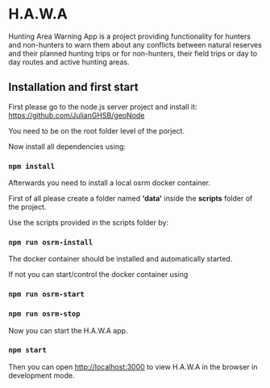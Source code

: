 # H.A.W.A

Hunting Area Warning App is a project providing functionality for hunters and non-hunters to warn them about any conflicts
between natural reserves and their planned hunting trips or for non-hunters, their field trips or day to day routes and 
active hunting areas.

## Installation and first start

First please go to the node.js server project and install it:
https://github.com/JulianGHSB/geoNode

You need to be on the root folder level of the porject.

Now install all dependencies using:

### `npm install`

Afterwards you need to install a local osrm docker container.

First of all please create a folder named __'data'__ inside the __scripts__ folder of the project.

Use the scripts provided in the scripts folder by:

### `npm run osrm-install`

The docker container should be installed and automatically started.

If not you can start/control the docker container using 

### `npm run osrm-start`
### `npm run osrm-stop`

Now you can start the H.A.W.A app.

### `npm start`

Then you can open [http://localhost:3000](http://localhost:3000)
to view H.A.W.A in the browser in development mode.
